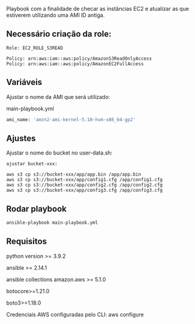
Playbook com a finalidade de checar as instâncias EC2 e atualizar as que estiverem utilizando uma AMI ID antiga.

## Necessário criação da role:

```
Role: EC2_ROLE_S3READ

Policy: arn:aws:iam::aws:policy/AmazonS3ReadOnlyAccess
Policy: arn:aws:iam::aws:policy/AmazonEC2FullAccess
```

## Variáveis

Ajustar o nome da AMI que será utilizado:

main-playbook.yml
```python
ami_name: 'amzn2-ami-kernel-5.10-hvm-x86_64-gp2'
```

## Ajustes

Ajustar o nome do bucket no user-data.sh:

```
ajustar bucket-xxx:

aws s3 cp s3://bucket-xxx/app/app.bin /app/app.bin
aws s3 cp s3://bucket-xxx/app/config1.cfg /app/config1.cfg
aws s3 cp s3://bucket-xxx/app/config2.cfg /app/config2.cfg
aws s3 cp s3://bucket-xxx/app/config3.cfg /app/config3.cfg
```

## Rodar playbook

```bash
ansible-playbook main-playbook.yml

```

## Requisitos

python version >= 3.9.2

ansible >= 2.14.1

ansible collections amazon.aws >= 5.1.0

botocore>=1.21.0

boto3>=1.18.0

Credenciais AWS configuradas pelo CLI: aws configure